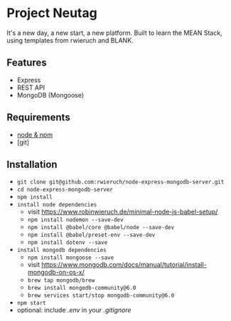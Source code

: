 # Project Neutag

It's a new day, a new start, a new platform. Built to learn the MEAN Stack, using templates from rwieruch and BLANK.

## Features

- Express
- REST API
- MongoDB (Mongoose)

## Requirements

- [node & npm](https://nodejs.org/en/)
- [git]

## Installation

- `git clone git@github.com:rwieruch/node-express-mongodb-server.git`
- `cd node-express-mongodb-server`
- `npm install`
- `install node dependencies`
  - visit https://www.robinwieruch.de/minimal-node-js-babel-setup/
  - `npm install nodemon --save-dev`
  - `npm install @babel/core @babel/node --save-dev`
  - `npm install @babel/preset-env --save-dev`
  - `npm install dotenv --save`
- `install mongodb dependencies`
  - `npm install mongoose --save`
  - visit https://www.mongodb.com/docs/manual/tutorial/install-mongodb-on-os-x/
  - `brew tap mongodb/brew`
  - `brew install mongodb-community@6.0`
  - `brew services start/stop mongodb-community@6.0`
- `npm start`
- optional: include _.env_ in your _.gitignore_
